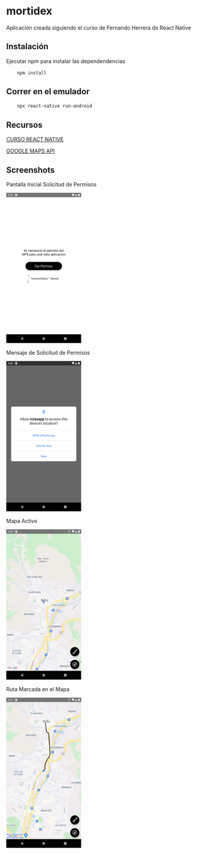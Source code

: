 # mortidex

Aplicación creada siguiendo el curso de Fernando Herrera de React Native

## Instalación

Ejecutar npm para instalar las dependendencias

```bash
    npm install
```

## Correr en el emulador

```bash
    npx react-native run-android
```

## Recursos
[CURSO REACT NATIVE](https://www.udemy.com/course/react-native-fh)

[GOOGLE MAPS API](https://developers.google.com/maps/documentation?hl=es)

## Screenshots
Pantalla Inicial Solicitud de Permisos

<img src="/screenshots/permisos-1.png" alt="Pantalla Inicial Solicitud de Permisos" width="200"/>

Mensaje de Solicitud de Permisos

<img src="/screenshots/permisos-2.png" alt="Mensaje de Solicitud de Permisos" width="200"/>

Mapa Activo

<img src="/screenshots/mapa-1.png" alt="Mapa Activo" width="200"/>

Ruta Marcada en el Mapa

<img src="/screenshots/mapa-2.png" alt="Ruta Marcada en el Mapa" width="200"/>